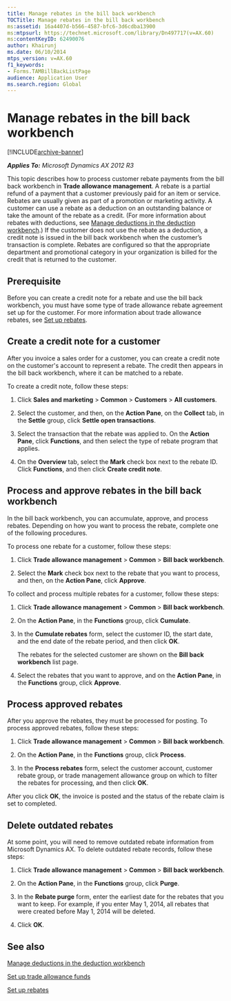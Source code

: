```yaml
---
title: Manage rebates in the bill back workbench
TOCTitle: Manage rebates in the bill back workbench
ms:assetid: 16a4407d-b566-4587-bfc6-3d6cdba13900
ms:mtpsurl: https://technet.microsoft.com/library/Dn497717(v=AX.60)
ms:contentKeyID: 62490076
author: Khairunj
ms.date: 06/10/2014
mtps_version: v=AX.60
f1_keywords:
- Forms.TAMBillBackListPage
audience: Application User
ms.search.region: Global
---
```


# Manage rebates in the bill back workbench 


[!INCLUDE[archive-banner](includes/archive-banner.md)]


_**Applies To:** Microsoft Dynamics AX 2012 R3_

This topic describes how to process customer rebate payments from the bill back workbench in **Trade allowance management**. A rebate is a partial refund of a payment that a customer previously paid for an item or service. Rebates are usually given as part of a promotion or marketing activity. A customer can use a rebate as a deduction on an outstanding balance or take the amount of the rebate as a credit. (For more information about rebates with deductions, see [Manage deductions in the deduction workbench](manage-deductions-in-the-deduction-workbench.md).) If the customer does not use the rebate as a deduction, a credit note is issued in the bill back workbench when the customer’s transaction is complete. Rebates are configured so that the appropriate department and promotional category in your organization is billed for the credit that is returned to the customer.

## Prerequisite

Before you can create a credit note for a rebate and use the bill back workbench, you must have some type of trade allowance rebate agreement set up for the customer. For more information about trade allowance rebates, see [Set up rebates](set-up-rebates.md).

## Create a credit note for a customer

After you invoice a sales order for a customer, you can create a credit note on the customer's account to represent a rebate. The credit then appears in the bill back workbench, where it can be matched to a rebate.

To create a credit note, follow these steps:

1.  Click **Sales and marketing** \> **Common** \> **Customers** \> **All customers**.

2.  Select the customer, and then, on the **Action Pane**, on the **Collect** tab, in the **Settle** group, click **Settle open transactions**.

3.  Select the transaction that the rebate was applied to. On the **Action Pane**, click **Functions**, and then select the type of rebate program that applies.

4.  On the **Overview** tab, select the **Mark** check box next to the rebate ID. Click **Functions**, and then click **Create credit note**.

## Process and approve rebates in the bill back workbench

In the bill back workbench, you can accumulate, approve, and process rebates. Depending on how you want to process the rebate, complete one of the following procedures.

To process one rebate for a customer, follow these steps:

1.  Click **Trade allowance management** \> **Common** \> **Bill back workbench**.

2.  Select the **Mark** check box next to the rebate that you want to process, and then, on the **Action Pane**, click **Approve**.

To collect and process multiple rebates for a customer, follow these steps:

1.  Click **Trade allowance management** \> **Common** \> **Bill back workbench**.

2.  On the **Action Pane**, in the **Functions** group, click **Cumulate**.

3.  In the **Cumulate rebates** form, select the customer ID, the start date, and the end date of the rebate period, and then click **OK**.
    
    The rebates for the selected customer are shown on the **Bill back workbench** list page.

4.  Select the rebates that you want to approve, and on the **Action Pane**, in the **Functions** group, click **Approve**.

## Process approved rebates

After you approve the rebates, they must be processed for posting. To process approved rebates, follow these steps:

1.  Click **Trade allowance management** \> **Common** \> **Bill back workbench**.

2.  On the **Action Pane**, in the **Functions** group, click **Process**.

3.  In the **Process rebates** form, select the customer account, customer rebate group, or trade management allowance group on which to filter the rebates for processing, and then click **OK**.

After you click **OK**, the invoice is posted and the status of the rebate claim is set to completed.

## Delete outdated rebates

At some point, you will need to remove outdated rebate information from Microsoft Dynamics AX. To delete outdated rebate records, follow these steps:

1.  Click **Trade allowance management** \> **Common** \> **Bill back workbench**.

2.  On the **Action Pane**, in the **Functions** group, click **Purge**.

3.  In the **Rebate purge** form, enter the earliest date for the rebates that you want to keep. For example, if you enter May 1, 2014, all rebates that were created before May 1, 2014 will be deleted.

4.  Click **OK**.

## See also

[Manage deductions in the deduction workbench](manage-deductions-in-the-deduction-workbench.md)

[Set up trade allowance funds](set-up-trade-allowance-funds.md)

[Set up rebates](set-up-rebates.md)

  


